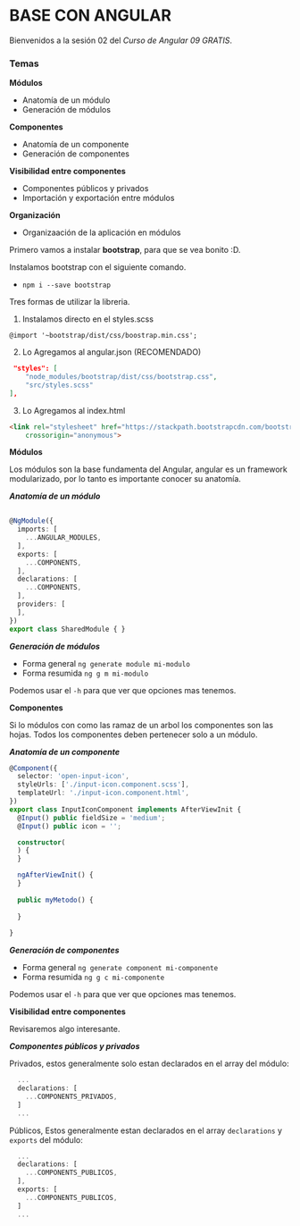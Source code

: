 # BASE CON ANGULAR

Bienvenidos a la sesión 02 del *Curso de Angular 09 GRATIS*.

### Temas

**Módulos**
- Anatomía de un módulo
- Generación de módulos

**Componentes**

- Anatomía de un componente
- Generación de componentes

**Visibilidad entre componentes**
- Componentes públicos y privados
- Importación y exportación entre módulos

**Organización**
- Organizaación de la aplicación en módulos


Primero vamos a instalar **bootstrap**, para que se vea bonito :D.

Instalamos bootstrap con el siguiente comando.
- `npm i --save bootstrap`

Tres formas de utilizar la libreria.
1) Instalamos directo en el styles.scss

`@import '~bootstrap/dist/css/boostrap.min.css';`

2) Lo Agregamos al angular.json (RECOMENDADO)
```json
 "styles": [
    "node_modules/bootstrap/dist/css/bootstrap.css",
    "src/styles.scss"
],
```

3) Lo Agregamos al index.html
```html
<link rel="stylesheet" href="https://stackpath.bootstrapcdn.com/bootstrap/4.1.3/css/bootstrap.min.css" integrity="sha384-MCw98/SFnGE8fJT3GXwEOngsV7Zt27NXFoaoApmYm81iuXoPkFOJwJ8ERdknLPMO"
    crossorigin="anonymous">
```


**Módulos**

Los módulos son la base fundamenta del Angular, angular es un framework modularizado, por lo tanto es importante conocer su anatomía.

***Anatomía de un módulo***
```ts
 
@NgModule({
  imports: [
    ...ANGULAR_MODULES,
  ],
  exports: [
    ...COMPONENTS,
  ],
  declarations: [
    ...COMPONENTS,
  ],
  providers: [
  ],
})
export class SharedModule { }
```

***Generación de módulos***
- Forma general `ng generate module mi-modulo`
- Forma resumida `ng g m mi-modulo`

Podemos usar el `-h` para que ver que opciones mas tenemos.


**Componentes**

Si lo módulos con como las ramaz de un arbol los componentes son las hojas. Todos los componentes deben pertenecer solo a un módulo.

***Anatomía de un componente***
```ts
@Component({
  selector: 'open-input-icon',
  styleUrls: ['./input-icon.component.scss'],
  templateUrl: './input-icon.component.html',
})
export class InputIconComponent implements AfterViewInit {
  @Input() public fieldSize = 'medium';
  @Input() public icon = '';

  constructor(
  ) {
  }

  ngAfterViewInit() {
  }
  
  public myMetodo() {
  
  }
  
}
```

***Generación de componentes***
- Forma general `ng generate component mi-componente`
- Forma resumida `ng g c mi-componente`

Podemos usar el `-h` para que ver que opciones mas tenemos.

**Visibilidad entre componentes**

Revisaremos algo interesante.

***Componentes públicos y privados***

Privados, estos generalmente solo estan declarados en el array del módulo:
```ts
  ...
  declarations: [
    ...COMPONENTS_PRIVADOS,
  ]
  ...
```

Públicos, Estos generalmente estan declarados en el array `declarations` y `exports` del módulo:
```ts
  ...
  declarations: [
    ...COMPONENTS_PUBLICOS,
  ],
  exports: [
    ...COMPONENTS_PUBLICOS,
  ]
  ...
```




